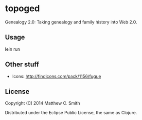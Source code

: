 # topoged

Genealogy 2.0: Taking genealogy and family history into Web 2.0.

## Usage

lein run

## Other stuff
*  Icons: http://findicons.com/pack/1156/fugue

## License

Copyright (C) 2014 Matthew O. Smith

Distributed under the Eclipse Public License, the same as Clojure.
